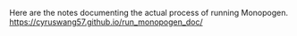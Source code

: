 Here are the notes documenting the actual process of running Monopogen.
https://cyruswang57.github.io/run_monopogen_doc/
